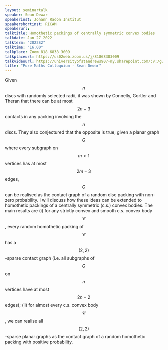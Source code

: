 ```yaml
---
layout: seminartalk
speaker: Sean Dewar
speakerinst: Johann Radon Institut
speakershortinst: RICAM
speakerurl: 
talktitle: Homothetic packings of centrally symmetric convex bodies
talkdate: Jan 27 2022
talkterm: "2022S2"
talktime: "16.00"
talkplace: Zoom 818 6838 3009
talkplaceurl: https://us02web.zoom.us/j/81868383009
talkvideourl: https://universityofstandrews907-my.sharepoint.com/:v:/g/personal/lst6_st-andrews_ac_uk/EVsSCW6ArjVDp5bDaX7VfRUB5slLkr3wqv0SscXG-0y5wQ?e=hoZwd3
title: "Pure Maths Colloquium - Sean Dewar"
---
```


Given $$n$$ discs with randomly selected radii, it was shown by Connelly, Gortler and Theran that there can be at most $$2n-3$$ contacts in any packing involving the $$n$$ discs. They also conjectured that the opposite is true; given a planar graph $$G$$ where every subgraph on $$m > 1$$ vertices has at most $$2m-3$$ edges, $$G$$ can be realised as the contact graph of a random disc packing with non-zero probability. I will discuss how these ideas can be extended to homothetic packings of a centrally symmetric (c.s.) convex bodies. The main results are (i) for any strictly convex and smooth c.s. convex body $$\mathcal{C}$$, every random homothetic packing of $$\mathcal{C}$$ has a $$(2,2)$$-sparse contact graph (i.e. all subgraphs of $$G$$ on $$n$$ vertices have at most $$2n-2$$ edges); (ii) for almost every c.s. convex body $$\mathcal{C}$$, we can realise all $$(2,2)$$-sparse planar graphs as the contact graph of a random homothetic packing with positive
probability.